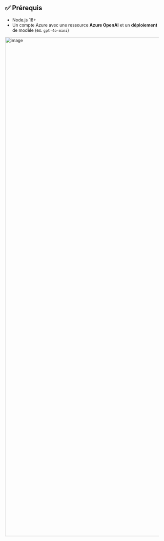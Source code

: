 ## ✅ Prérequis

- Node.js 18+
- Un compte Azure avec une ressource **Azure OpenAI** et un **déploiement** de modèle (ex. `gpt-4o-mini`)


<img width="1644" height="1634" alt="image" src="https://github.com/user-attachments/assets/385c933e-9277-4cd7-b8bd-6660fe7d49fe" />
